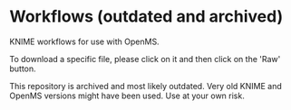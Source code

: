 # Workflows (outdated and archived)
KNIME workflows for use with OpenMS.

To download a specific file, please click on it and then click on the 'Raw' button.

This repository is archived and most likely outdated. Very old KNIME and OpenMS versions might have been used.
Use at your own risk.
